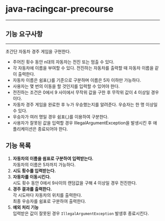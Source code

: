 # java-racingcar-precourse

---

## 기능 요구사항

---
초간단 자동차 경주 게임을 구현한다.
* 주어진 횟수 동안 n대의 자동차는 전진 또는 멈출 수 있다.
* 각 자동차에 이름을 부여할 수 있다. 전진하는 자동차를 출력할 때 자동차 이름을 같이 출력한다.
* 자동차 이름은 쉼표(,)를 기준으로 구분하며 이름은 5자 이하만 가능하다.
* 사용자는 몇 번의 이동을 할 것인지를 입력할 수 있어야 한다.
* 전진하는 조건은 0에서 9 사이에서 무작위 값을 구한 후 무작위 값이 4 이상일 경우이다.
* 자동차 경주 게임을 완료한 후 누가 우승했는지를 알려준다. 우승자는 한 명 이상일 수 있다.
* 우승자가 여러 명일 경우 쉼표(,)를 이용하여 구분한다.
* 사용자가 잘못된 값을 입력할 경우 IllegalArgumentException을 발생시킨 후 애플리케이션은 종료되어야 한다.

## 기능 목록

1. **자동차의 이름을 쉼표로 구분하여 입력받는다.**<br/>
    자동차의 이름은 5자까지 가능하다.<br/>
2. **시도 횟수를 입력받는다.**
3. **자동차를 이동시킨다.**<br/>
   시도 횟수 동안 0에서 9사이의 랜덤값을 구해 4 이상일 경우 전진한다.<br/>
4. **경주 결과를 출력한다.**<br/>
    각 시도마다 자동차의 위치를 출력한다.<br/>
    최종 우승자를 쉼표로 구분하여 출력한다.<br/>
5. **예외 처리 기능**<br/>
    입력받은 값이 잘못된 경우 `IllegalArgumentException` 발생후 종료시킨다.